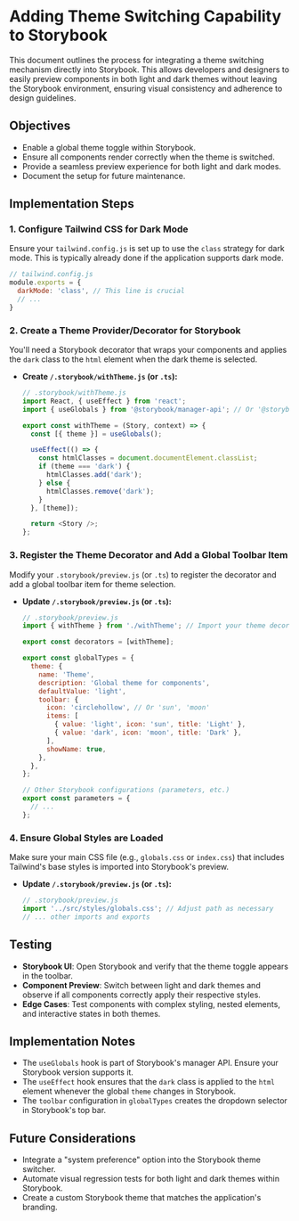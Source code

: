 # Adding Theme Switching Capability to Storybook

This document outlines the process for integrating a theme switching mechanism directly into Storybook. This allows developers and designers to easily preview components in both light and dark themes without leaving the Storybook environment, ensuring visual consistency and adherence to design guidelines.

## Objectives

-   Enable a global theme toggle within Storybook.
-   Ensure all components render correctly when the theme is switched.
-   Provide a seamless preview experience for both light and dark modes.
-   Document the setup for future maintenance.

## Implementation Steps

### 1. Configure Tailwind CSS for Dark Mode

Ensure your `tailwind.config.js` is set up to use the `class` strategy for dark mode. This is typically already done if the application supports dark mode.

```javascript
// tailwind.config.js
module.exports = {
  darkMode: 'class', // This line is crucial
  // ...
}
```

### 2. Create a Theme Provider/Decorator for Storybook

You'll need a Storybook decorator that wraps your components and applies the `dark` class to the `html` element when the dark theme is selected.

*   **Create `/.storybook/withTheme.js` (or `.ts`):**

    ```javascript
    // .storybook/withTheme.js
    import React, { useEffect } from 'react';
    import { useGlobals } from '@storybook/manager-api'; // Or '@storybook/addons' depending on Storybook version

    export const withTheme = (Story, context) => {
      const [{ theme }] = useGlobals();

      useEffect(() => {
        const htmlClasses = document.documentElement.classList;
        if (theme === 'dark') {
          htmlClasses.add('dark');
        } else {
          htmlClasses.remove('dark');
        }
      }, [theme]);

      return <Story />;
    };
    ```

### 3. Register the Theme Decorator and Add a Global Toolbar Item

Modify your `.storybook/preview.js` (or `.ts`) to register the decorator and add a global toolbar item for theme selection.

*   **Update `/.storybook/preview.js` (or `.ts`):**

    ```javascript
    // .storybook/preview.js
    import { withTheme } from './withTheme'; // Import your theme decorator

    export const decorators = [withTheme];

    export const globalTypes = {
      theme: {
        name: 'Theme',
        description: 'Global theme for components',
        defaultValue: 'light',
        toolbar: {
          icon: 'circlehollow', // Or 'sun', 'moon'
          items: [
            { value: 'light', icon: 'sun', title: 'Light' },
            { value: 'dark', icon: 'moon', title: 'Dark' },
          ],
          showName: true,
        },
      },
    };

    // Other Storybook configurations (parameters, etc.)
    export const parameters = {
      // ...
    };
    ```

### 4. Ensure Global Styles are Loaded

Make sure your main CSS file (e.g., `globals.css` or `index.css`) that includes Tailwind's base styles is imported into Storybook's preview.

*   **Update `/.storybook/preview.js` (or `.ts`):**

    ```javascript
    // .storybook/preview.js
    import '../src/styles/globals.css'; // Adjust path as necessary
    // ... other imports and exports
    ```

## Testing

*   **Storybook UI**: Open Storybook and verify that the theme toggle appears in the toolbar.
*   **Component Preview**: Switch between light and dark themes and observe if all components correctly apply their respective styles.
*   **Edge Cases**: Test components with complex styling, nested elements, and interactive states in both themes.

## Implementation Notes

-   The `useGlobals` hook is part of Storybook's manager API. Ensure your Storybook version supports it.
-   The `useEffect` hook ensures that the `dark` class is applied to the `html` element whenever the global `theme` changes in Storybook.
-   The `toolbar` configuration in `globalTypes` creates the dropdown selector in Storybook's top bar.

## Future Considerations

-   Integrate a "system preference" option into the Storybook theme switcher.
-   Automate visual regression tests for both light and dark themes within Storybook.
-   Create a custom Storybook theme that matches the application's branding.
